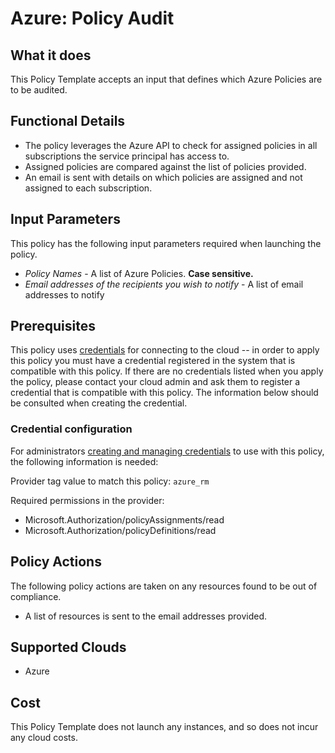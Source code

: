 # Azure: Policy Audit

## What it does

This Policy Template accepts an input that defines which Azure Policies are to be audited.

## Functional Details

- The policy leverages the Azure API to check for assigned policies in all subscriptions the service principal has access to.
- Assigned policies are compared against the list of policies provided.
- An email is sent with details on which policies are assigned and not assigned to each subscription.

## Input Parameters

This policy has the following input parameters required when launching the policy.

- *Policy Names* - A list of Azure Policies. **Case sensitive.**
- *Email addresses of the recipients you wish to notify* - A list of email addresses to notify

## Prerequisites

This policy uses [credentials](https://docs.rightscale.com/policies/users/guides/credential_management.html) for connecting to the cloud -- in order to apply this policy you must have a credential registered in the system that is compatible with this policy. If there are no credentials listed when you apply the policy, please contact your cloud admin and ask them to register a credential that is compatible with this policy. The information below should be consulted when creating the credential.

### Credential configuration

For administrators [creating and managing credentials](https://docs.rightscale.com/policies/users/guides/credential_management.html) to use with this policy, the following information is needed:

Provider tag value to match this policy: `azure_rm`

Required permissions in the provider:

- Microsoft.Authorization/policyAssignments/read
- Microsoft.Authorization/policyDefinitions/read

## Policy Actions

The following policy actions are taken on any resources found to be out of compliance.

- A list of resources is sent to the email addresses provided.

## Supported Clouds

- Azure

## Cost

This Policy Template does not launch any instances, and so does not incur any cloud costs.
